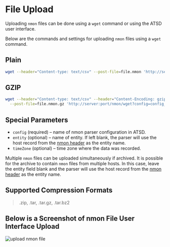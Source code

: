 # File Upload

Uploading `nmon` files can be done using a `wget` command or using the ATSD user interface.

Below are the commands and settings for uploading `nmon` files using a `wget` command.

## Plain

```sh
wget --header="Content-type: text/csv" --post-file=file.nmon 'http://server:port/nmon/wget?config=config_name&amp;entity=entity_name&amp;timeZone=time_zone_id'
```

## GZIP

```sh
wget --header="Content-type: text/csv" --header="Content-Encoding: gzip" \
  --post-file=file.nmon.gz 'http://server:port/nmon/wget?config=config_name&amp;entity=entity_name&amp;timeZone=time_zone_id'
```

## Special Parameters

* `config` (required) – name of nmon parser configuration in ATSD.
* `entity` (optional) – name of entity. If left blank, the parser will use the host record from the [nmon header](headers.md "Headers") as the entity name.
* `timeZone` (optional) – time zone where the data was recorded.

Multiple `nmon` files can be uploaded simultaneously if archived. It is possible for the archive to contain `nmon` files from multiple hosts. In this case, leave the entity field blank and the parser will use the host record from the [nmon header](headers.md "Headers") as the entity name.

## Supported Compression Formats

> .zip, .tar, .tar.gz, .tar.bz2

## Below is a Screenshot of nmon File User Interface Upload

![](./resources/upload-nmon-file.png "upload nmon file")

